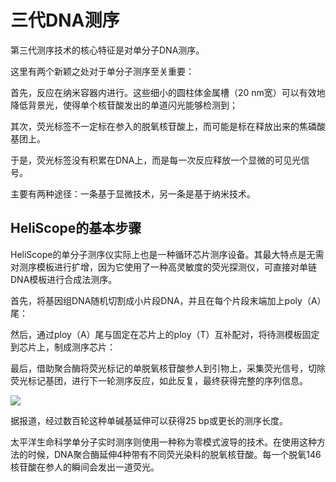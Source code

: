 # 三代DNA测序

第三代测序技术的核心特征是对单分子DNA测序。

这里有两个新颖之处对于单分子测序至关重要：

首先，反应在纳米容器内进行。这些细小的圆柱体金属槽（20 nm宽）可以有效地降低背景光，使得单个核苷酸发出的单道闪光能够检测到；

其次，荧光标签不一定标在参入的脱氧核苷酸上，而可能是标在释放出来的焦磷酸基团上。

于是，荧光标签没有积累在DNA上，而是每一次反应释放一个显微的可见光信号。

主要有两种途径：一条基于显微技术，另一条是基于纳米技术。

## HeliScope的基本步骤

HeliScope的单分子测序仪实际上也是一种循环芯片测序设备。其最大特点是无需对测序模板进行扩增，因为它使用了一种高灵敏度的荧光探测仪，可直接对单链DNA模板进行合成法测序。

首先，将基因组DNA随机切割成小片段DNA，并且在每个片段末端加上poly（A）尾：

然后，通过ploy（A）尾与固定在芯片上的ploy（T）互补配对，将待测模板固定到芯片上，制成测序芯片：

最后，借助聚合酶将荧光标记的单脱氧核苷酸参人到引物上，采集荧光信号，切除荧光标记基团，进行下一轮测序反应，如此反复，最终获得完整的序列信息。

![](D:/Desktop/MomoWiki/生物化学/7.核酸的理化性质及研究方法/2.核酸的研究技术方法/3.核酸一级结构测定/1.DNA测序/3.1.png)

据报道，经过数百轮这种单碱基延伸可以获得25 bp或更长的测序长度。

太平洋生命科学单分子实时测序则使用一种称为零模式波导的技术。在使用这种方法的时候，DNA聚合酶延伸4种带有不同荧光染料的脱氧核苷酸。每一个脱氧146核苷酸在参人的瞬间会发出一道荧光。

